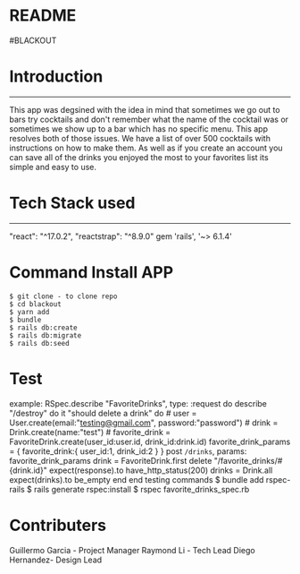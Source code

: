 # README
#BLACKOUT
# Introduction
--------------
This app was degsined with the idea in mind that sometimes we go out to bars try cocktails and don't remember what the name of the cocktail was or sometimes we show up to a bar which has no specific menu. This app resolves both of those issues. We have a list of over 500 cocktails with instructions on how to make them. As well as if you create an account you can save all of the drinks you enjoyed the most to your favorites list its simple and easy to use.
# Tech Stack used
-----------------
 "react": "^17.0.2",
 "reactstrap": "^8.9.0"
 gem 'rails', '~> 6.1.4'
# Command Install APP
    $ git clone - to clone repo
    $ cd blackout
    $ yarn add
    $ bundle
    $ rails db:create
    $ rails db:migrate
    $ rails db:seed
# Test
example:
RSpec.describe "FavoriteDrinks", type: :request do
  describe "/destroy" do
    it "should delete a drink" do
    # user = User.create(email:"testing@gmail.com", password:"password")
    # drink = Drink.create(name:"test")
    # favorite_drink = FavoriteDrink.create(user_id:user.id, drink_id:drink.id)
    favorite_drink_params = {
      favorite_drink:{
        user_id:1,
        drink_id:2
      }
    }
    post `/drinks`, params: favorite_drink_params
    drink = FavoriteDrink.first
    delete "/favorite_drinks/#{drink.id}"
    expect(response).to have_http_status(200)
    drinks = Drink.all
    expect(drinks).to be_empty
  end
  end
testing commands
$ bundle add rspec-rails
$ rails generate rspec:install
$ rspec favorite_drinks_spec.rb
# Contributers
Guillermo Garcia - Project Manager
Raymond Li - Tech Lead
Diego Hernandez- Design Lead